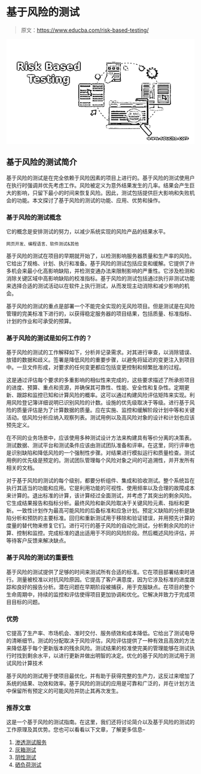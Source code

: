 # 基于风险的测试

> 原文：<https://www.educba.com/risk-based-testing/>

![Risk Based Testing](img/18f748d60f4fb9362ed70714b28ca71f.png "Risk Based Testing")



## 基于风险的测试简介

基于风险的测试是在完全依赖于风险因素的项目上进行的。基于风险的测试使用户在执行时强调并优先考虑工作。风险被定义为意外结果发生的几率。结果会产生巨大的影响，只留下最小的时间来恢复风险。因此，测试包括提供巨大影响和失败机会的功能。本文探讨了基于风险的测试的功能、应用、优势和操作。

### 基于风险的测试概念

它的概念是安排测试的努力，以减少系统实现的风险产品的结果水平。

<small>网页开发、编程语言、软件测试&其他</small>

基于风险的测试在项目的早期就开始了，以检测影响服务器质量和生产率的风险。它给出了规格、计划、执行和准备。基于风险的测试包括应变和缓解。它提供了许多机会来最小化高影响缺陷，并检测变通办法来限制影响的严重性。它涉及检测和消除关键区域中高影响缺陷的校准指标。基于风险的测试包括通过执行非测试功能来选择合适的测试活动以在软件上执行测试，从而发现主动消除和减少影响的机会。

基于风险的测试的重点是部署一个不能完全实现的无风险项目。但是测试是在风险管理的完美标准下进行的，以获得稳定服务器的项目结果，包括质量、标准指标、计划的作业和可承受的预算。

### 基于风险的测试是如何工作的？

基于风险的测试的工作解释如下，分析并记录需求。对其进行审查，以消除错误、放错的数据和歧义。签署是降低风险的重要步骤，以避免将延迟的变更注入到项目中。一旦文件形成，对要求的任何变更都应包括变更控制和频繁批准的过程。

这是通过评估每个要求的多重影响的相似性来完成的，这些要求描述了所承担项目的进度、预算、重点和资源，并确保其可靠性、性能、安全性和复杂性。定期更新、跟踪和监控已知和计算风险的概率。这可以通过构建风险评估矩阵来实现。利用风险登记簿详细说明已识别风险的计数。设施的优先级取决于等级。进行基于风险的质量评估是为了计算数据的质量。应在实施、监控和缓解阶段计划中等和关键活动。低风险分析应纳入观察列表。测试用例以及高风险对象的设计和计划也应该预先定义。

在不同的业务场景中，应该使用多种测试设计方法来构建具有等价分离的决策表。测试数据、测试平台和测试条件应该由测试团队准备和评审。在这里，同行评审也是识别缺陷和降低风险的一个强制性步骤。对结果进行模拟运行和质量检查。测试用例的优先级是预定的。测试团队管理每个风险对象之间的可追溯性，并开发所有相关的文档。

对于基于风险的测试的每个级别，都要分析组件、集成和验收测试。整个系统旨在执行其适当的功能和应用。它是利用功能的可视性、使用频率以及合理的故障成本来计算的。退出标准的计算，该计算经过全面测试，并考虑了其突出的剩余风险。它生成结果报告和指标分析。最终风险和新风险取决于关键风险元素、指标和更新。一致性计划作为最高可能风险的后备标准和应急计划。预定义缺陷的分析是缺陷分析和预防的主要标准。回归和重新测试用于移除和验证错误，并用预先计算的度量的替代物来修复它们。进行可行的基于风险的自动化测试，分析剩余风险的计算、控制和监控。完成标准的退出适用于不同的风险阶段。然后概述风险评估，并等待客户反馈来解决缺点。

### 基于风险的测试的重要性

基于风险的测试提供了足够的时间来测试所有合适的标准。它在项目部署结束时进行。测量被校准以对抗风险原因。它提高了客户满意度，因为它涉及标准的进度跟踪和良好的报告分析。潜在问题在早期阶段被捕获，用于克服缺点。在项目的整个生命周期中，持续的监控和评估使得项目更加协调和优化。它解决并致力于完成项目目标的问题。

### 优势

它提高了生产率、市场机会、准时交付、服务绩效和成本降低。它给出了测试电导的清晰细节。测试的分配取决于风险评估，风险评估提供了一种有效且高效的方法来降低基于每个更新版本的残余风险。测试结果的校准使完美的管理能够在测试执行时找到剩余水平，以进行更新并做出明智的决定。优化的基于风险的测试用于测试风险计算技术

基于风险的测试用于使项目最优化，并有助于获得完整的生产力，这反过来增加了系统的结果、功效和效率。基于风险的测试的应用是可靠和广泛的，并在计划方法中保留所有预定义的可能风险并防止其再次发生。

### 推荐文章

这是一个基于风险的测试指南。在这里，我们还将讨论简介以及基于风险的测试的工作原理及其优势。您也可以看看以下文章，了解更多信息–

1.  [渗透测试服务](https://www.educba.com/penetration-testing-services/)
2.  [灰箱测试](https://www.educba.com/grey-box-testing/)
3.  [阴性测试](https://www.educba.com/negative-testing/)
4.  [硒负荷测试](https://www.educba.com/selenium-load-testing/)






